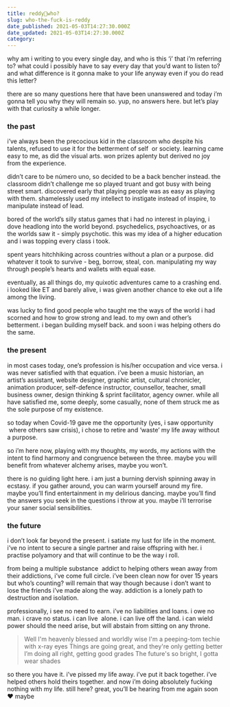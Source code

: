 ```yaml
---
title: reddy🦉who?
slug: who-the-fuck-is-reddy
date_published: 2021-05-03T14:27:30.000Z
date_updated: 2021-05-03T14:27:30.000Z
category: 
---
```

why am i writing to you every single day, and who is this ‘i’ that i’m referring to? what could i possibly have to say every day that you’d want to listen to? and what difference is it gonna make to your life anyway even if you do read this letter?

there are so many questions here that have been unanswered and today i’m gonna tell you why they will remain so. yup, no answers here. but let’s play with that curiosity a while longer.

### the past
i’ve always been the precocious kid in the classroom who despite his talents, refused to use it for the betterment of self  or society. learning came easy to me, as did the visual arts. won prizes aplenty but derived no joy from the experience.

didn’t care to be número uno, so decided to be a back bencher instead. the classroom didn’t challenge me so played truant and got busy with being street smart. discovered early that playing people was as easy as playing with them. shamelessly used my intellect to instigate instead of inspire, to manipulate instead of lead.

bored of the world’s silly status games that i had no interest in playing, i dove headlong into the world beyond. psychedelics, psychoactives, or as the worlds saw it - simply psychotic. this was my idea of a higher education and i was topping every class i took.

spent years hitchhiking across countries without a plan or a purpose. did whatever it took to survive - beg, borrow, steal, con. manipulating my way through people’s hearts and wallets with equal ease.

eventually, as all things do, my quixotic adventures came to a crashing end. i looked like ET and barely alive, i was given another chance to eke out a life among the living.

was lucky to find good people who taught me the ways of the world i had scorned and how to grow strong and lead. to my own and other’s betterment. i began building myself back. and soon i was helping others do the same.

### the present
in most cases today, one’s profession is his/her occupation and vice versa. i was never satisfied with that equation. i’ve been a music historian, an artist’s assistant, website designer, graphic artist, cultural chronicler, animation producer, self-defence instructor, counsellor, teacher, small business owner, design thinking & sprint facilitator, agency owner. while all have satisfied me, some deeply, some casually, none of them struck me as the sole purpose of my existence.

so today when Covid-19 gave me the opportunity (yes, i saw opportunity  where others saw crisis), i chose to retire and ‘waste’ my life away without a purpose.

so i’m here now, playing with my thoughts, my words, my actions with the intent to find harmony and congruence between the three. maybe you will benefit from whatever alchemy arises, maybe you won’t.

there is no guiding light here. i am just a burning dervish spinning away in ecstasy. if you gather around, you can warm yourself around my fire. maybe you’ll find entertainment in my delirious dancing. maybe you’ll find the answers you seek in the questions i throw at you. maybe i’ll terrorise your saner social sensibilities.

### the future
i don’t look far beyond the present. i satiate my lust for life in the moment. i’ve no intent to secure a single partner and raise offspring with her. i practise polyamory and that will continue to be the way i roll.

from being a multiple substance  addict to helping others wean away from their addictions, i’ve come full circle. i’ve been clean now for over 15 years but who’s counting? will remain that way though because i don’t want to lose the friends i’ve made along the way. addiction is a lonely path to destruction and isolation.

professionally, i see no need to earn. i’ve no liabilities and loans. i owe no man. i crave no status. i can live  alone. i can live off the land. i can wield power should the need arise, but will abstain from sitting on any throne.

> Well I'm heavenly blessed and worldly wise
> I'm a peeping-tom techie with x-ray eyes
> Things are going great, and they're only getting better
> I’m doing all right, getting good grades
> The future's so bright, I gotta wear shades

so there you have it. i’ve pissed my life away. i’ve put it back together. i’ve helped others hold theirs together. and now i’m doing absolutely fucking nothing with my life. still here? great, you’ll be hearing from me again soon ♥ maybe
